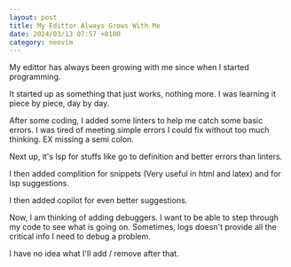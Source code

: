```yaml
---
layout: post
title: My Edittor Always Grows With Me
date: 2024/03/13 07:57 +0100
category: neovim
---
```

My edittor has always been growing with me since when I started programming.

It started up as something that just works, nothing more. I was learning it piece by piece, day by day.

After some coding, I added some linters to help me catch some basic errors. I was tired of meeting simple errors I could fix without too much thinking. EX missing a semi colon.

Next up, it's lsp for stuffs like go to definition and better errors than linters.

I then added complition for snippets (Very useful in html and latex) and for lsp suggestions.

I then added copilot for even better suggestions.

Now, I am thinking of adding debuggers. I want to be able to step through my code to see what is going on. Sometimes, logs doesn't provide all the critical info I need to debug a problem.

I have no idea what I'll add / remove after that.
